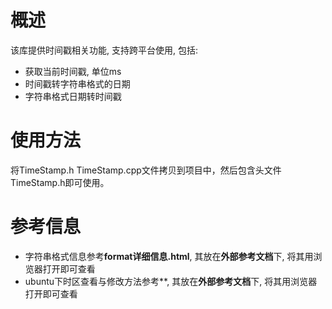 # 概述
该库提供时间戳相关功能, 支持跨平台使用, 包括:
* 获取当前时间戳, 单位ms
* 时间戳转字符串格式的日期
* 字符串格式日期转时间戳

# 使用方法
将TimeStamp.h TimeStamp.cpp文件拷贝到项目中，然后包含头文件TimeStamp.h即可使用。

# 参考信息
* 字符串格式信息参考**format详细信息.html**, 其放在**外部参考文档**下, 将其用浏览器打开即可查看
* ubuntu下时区查看与修改方法参考**, 其放在**外部参考文档**下, 将其用浏览器打开即可查看